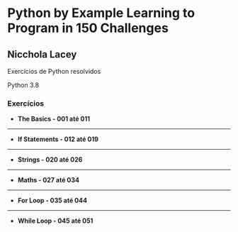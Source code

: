 # Python by Example Learning to Program in 150 Challenges

## Nicchola Lacey

Exercícios de Python resolvidos 

Python 3.8

### Exercícios

* **The Basics       - 001 até 011**

---

* **If Statements    - 012 até 019**

---

* **Strings          - 020 até 026**
---

* **Maths            - 027 até 034**

---

* **For Loop         - 035 até 044**

---

* **While Loop       - 045 até 051**


